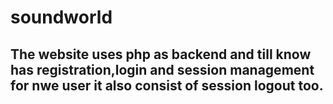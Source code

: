 # soundworld
## The website uses php as backend and till know has registration,login and session management for nwe user it also consist of session logout too.
